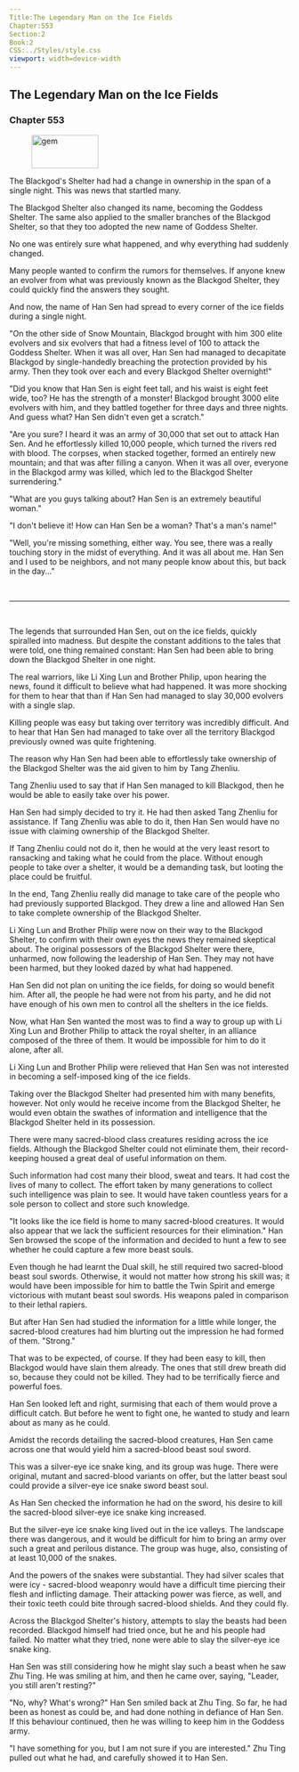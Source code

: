 ```yaml
---
Title:The Legendary Man on the Ice Fields 
Chapter:553 
Section:2 
Book:2 
CSS:../Styles/style.css 
viewport: width=device-width
---
```

  
## The Legendary Man on the Ice Fields
### Chapter 553
  
<figure>
	<img src="../Images/gem.gif" alt="gem" id="gem" width="120" height="60" />
</figure>
  

  
The Blackgod's Shelter had had a change in ownership in the span of a single night. This was news that startled many.

The Blackgod Shelter also changed its name, becoming the Goddess Shelter. The same also applied to the smaller branches of the Blackgod Shelter, so that they too adopted the new name of Goddess Shelter.

No one was entirely sure what happened, and why everything had suddenly changed.

Many people wanted to confirm the rumors for themselves. If anyone knew an evolver from what was previously known as the Blackgod Shelter, they could quickly find the answers they sought.

And now, the name of Han Sen had spread to every corner of the ice fields during a single night.

"On the other side of Snow Mountain, Blackgod brought with him 300 elite evolvers and six evolvers that had a fitness level of 100 to attack the Goddess Shelter. When it was all over, Han Sen had managed to decapitate Blackgod by single-handedly breaching the protection provided by his army. Then they took over each and every Blackgod Shelter overnight!"

"Did you know that Han Sen is eight feet tall, and his waist is eight feet wide, too? He has the strength of a monster! Blackgod brought 3000 elite evolvers with him, and they battled together for three days and three nights. And guess what? Han Sen didn't even get a scratch."

"Are you sure? I heard it was an army of 30,000 that set out to attack Han Sen. And he effortlessly killed 10,000 people, which turned the rivers red with blood. The corpses, when stacked together, formed an entirely new mountain; and that was after filling a canyon. When it was all over, everyone in the Blackgod army was killed, which led to the Blackgod Shelter surrendering."

"What are you guys talking about? Han Sen is an extremely beautiful woman."

"I don't believe it! How can Han Sen be a woman? That's a man's name!"

"Well, you're missing something, either way. You see, there was a really touching story in the midst of everything. And it was all about me. Han Sen and I used to be neighbors, and not many people know about this, but back in the day..."

<br>

*****

<br>

The legends that surrounded Han Sen, out on the ice fields, quickly spiralled into madness. But despite the constant additions to the tales that were told, one thing remained constant: Han Sen had been able to bring down the Blackgod Shelter in one night.

The real warriors, like Li Xing Lun and Brother Philip, upon hearing the news, found it difficult to believe what had happened. It was more shocking for them to hear that than if Han Sen had managed to slay 30,000 evolvers with a single slap.

Killing people was easy but taking over territory was incredibly difficult. And to hear that Han Sen had managed to take over all the territory Blackgod previously owned was quite frightening.

The reason why Han Sen had been able to effortlessly take ownership of the Blackgod Shelter was the aid given to him by Tang Zhenliu.

Tang Zhenliu used to say that if Han Sen managed to kill Blackgod, then he would be able to easily take over his power.

Han Sen had simply decided to try it. He had then asked Tang Zhenliu for assistance. If Tang Zhenliu was able to do it, then Han Sen would have no issue with claiming ownership of the Blackgod Shelter.

If Tang Zhenliu could not do it, then he would at the very least resort to ransacking and taking what he could from the place. Without enough people to take over a shelter, it would be a demanding task, but looting the place could be fruitful.

In the end, Tang Zhenliu really did manage to take care of the people who had previously supported Blackgod. They drew a line and allowed Han Sen to take complete ownership of the Blackgod Shelter.

Li Xing Lun and Brother Philip were now on their way to the Blackgod Shelter, to confirm with their own eyes the news they remained skeptical about. The original possessors of the Blackgod Shelter were there, unharmed, now following the leadership of Han Sen. They may not have been harmed, but they looked dazed by what had happened.

Han Sen did not plan on uniting the ice fields, for doing so would benefit him. After all, the people he had were not from his party, and he did not have enough of his own men to control all the shelters in the ice fields.

Now, what Han Sen wanted the most was to find a way to group up with Li Xing Lun and Brother Philip to attack the royal shelter, in an alliance composed of the three of them. It would be impossible for him to do it alone, after all.

Li Xing Lun and Brother Philip were relieved that Han Sen was not interested in becoming a self-imposed king of the ice fields.

Taking over the Blackgod Shelter had presented him with many benefits, however. Not only would he receive income from the Blackgod Shelter, he would even obtain the swathes of information and intelligence that the Blackgod Shelter held in its possession.

There were many sacred-blood class creatures residing across the ice fields. Although the Blackgod Shelter could not eliminate them, their record-keeping housed a great deal of useful information on them.

Such information had cost many their blood, sweat and tears. It had cost the lives of many to collect. The effort taken by many generations to collect such intelligence was plain to see. It would have taken countless years for a sole person to collect and store such knowledge.

"It looks like the ice field is home to many sacred-blood creatures. It would also appear that we lack the sufficient resources for their elimination." Han Sen browsed the scope of the information and decided to hunt a few to see whether he could capture a few more beast souls.

Even though he had learnt the Dual skill, he still required two sacred-blood beast soul swords. Otherwise, it would not matter how strong his skill was; it would have been impossible for him to battle the Twin Spirit and emerge victorious with mutant beast soul swords. His weapons paled in comparison to their lethal rapiers.

But after Han Sen had studied the information for a little while longer, the sacred-blood creatures had him blurting out the impression he had formed of them. "Strong."

That was to be expected, of course. If they had been easy to kill, then Blackgod would have slain them already. The ones that still drew breath did so, because they could not be killed. They had to be terrifically fierce and powerful foes.

Han Sen looked left and right, surmising that each of them would prove a difficult catch. But before he went to fight one, he wanted to study and learn about as many as he could.

Amidst the records detailing the sacred-blood creatures, Han Sen came across one that would yield him a sacred-blood beast soul sword.

This was a silver-eye ice snake king, and its group was huge. There were original, mutant and sacred-blood variants on offer, but the latter beast soul could provide a silver-eye ice snake sword beast soul.

As Han Sen checked the information he had on the sword, his desire to kill the sacred-blood silver-eye ice snake king increased.

But the silver-eye ice snake king lived out in the ice valleys. The landscape there was dangerous, and it would be difficult for him to bring an army over such a great and perilous distance. The group was huge, also, consisting of at least 10,000 of the snakes.

And the powers of the snakes were substantial. They had silver scales that were icy - sacred-blood weaponry would have a difficult time piercing their flesh and inflicting damage. Their attacking power was fierce, as well, and their toxic teeth could bite through sacred-blood shields. And they could fly.

Across the Blackgod Shelter's history, attempts to slay the beasts had been recorded. Blackgod himself had tried once, but he and his people had failed. No matter what they tried, none were able to slay the silver-eye ice snake king.

Han Sen was still considering how he might slay such a beast when he saw Zhu Ting. He was smiling at him, and then he came over, saying, "Leader, you still aren't resting?"

"No, why? What's wrong?" Han Sen smiled back at Zhu Ting. So far, he had been as honest as could be, and had done nothing in defiance of Han Sen. If this behaviour continued, then he was willing to keep him in the Goddess army.

"I have something for you, but I am not sure if you are interested." Zhu Ting pulled out what he had, and carefully showed it to Han Sen.